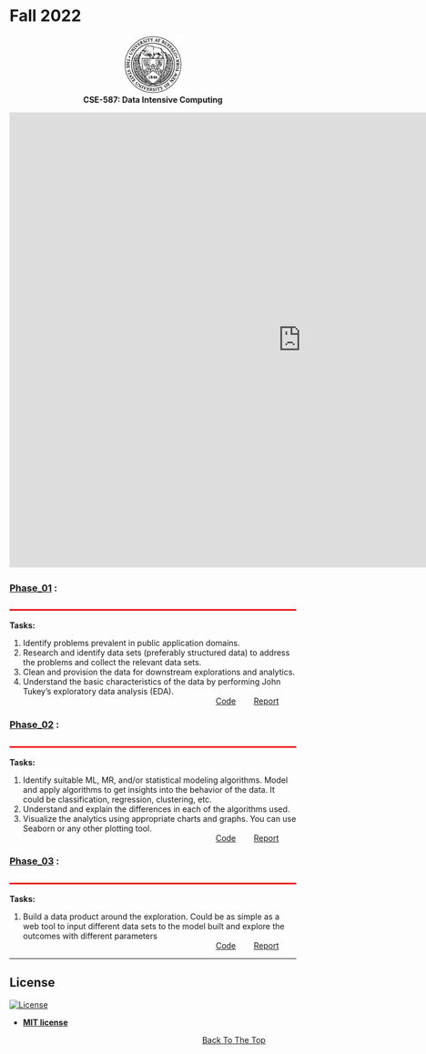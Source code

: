 # Fall 2022
<p align="center">
<img src="images/ub.png" alt="ub_logo.jpg" width="100" height="100"> <br>
  <b> CSE-587: Data Intensive Computing</b>
</p>
<p align="center">
<iframe title="kajol_DIC" width="1024" height="800" src="https://app.powerbi.com/view?r=eyJrIjoiZmJhNDg5YTUtNTFhNC00NjJiLWFjMjYtODlmZmRmOTM3YjY3IiwidCI6Ijk2NDY0YThhLWY4ZWQtNDBiMS05OWUyLTVmNmI1MGEyMDI1MCIsImMiOjN9&pageName=ReportSection" frameborder="0" allowFullScreen="true"></iframe>
 </p>

### [Phase_01](Phase_01) :
<img src="images/bar.jpeg" alt="bar.jpeg" width="1100" height="3"> <br>

**Tasks:** 
1. Identify problems prevalent in public application domains. 
2. Research and identify data sets (preferably structured data) to address the problems and
collect the relevant data sets.
3. Clean and provision the data for downstream explorations and analytics. 
4. Understand the basic characteristics of the data by performing John Tukey’s exploratory
data analysis (EDA).
&nbsp;&nbsp;&nbsp;&nbsp;&nbsp;&nbsp;&nbsp;&nbsp;&nbsp;&nbsp;&nbsp;&nbsp;&nbsp;&nbsp;&nbsp;&nbsp;&nbsp;&nbsp;&nbsp;&nbsp;&nbsp;&nbsp;&nbsp;&nbsp;&nbsp;&nbsp;&nbsp;&nbsp;&nbsp;&nbsp;&nbsp;&nbsp;&nbsp;&nbsp;&nbsp;&nbsp;&nbsp;&nbsp;&nbsp;&nbsp;&nbsp;&nbsp;&nbsp;&nbsp;&nbsp;&nbsp;&nbsp;&nbsp;&nbsp;&nbsp;&nbsp;&nbsp;&nbsp;&nbsp;&nbsp;&nbsp;&nbsp;&nbsp;&nbsp;&nbsp;&nbsp;&nbsp;&nbsp;&nbsp;&nbsp;&nbsp;&nbsp;&nbsp;&nbsp;&nbsp;&nbsp;&nbsp;&nbsp;&nbsp;&nbsp;&nbsp;&nbsp;&nbsp;&nbsp;&nbsp;&nbsp;&nbsp;&nbsp;&nbsp;&nbsp; [Code](phase1/DIC2022_Phase1.ipynb)  &nbsp;&nbsp;&nbsp;&nbsp;&nbsp;&nbsp; [Report](phase1/DIC_Phase_1.pdf)



### [Phase_02](Phase_02) :
<img src="images/bar.jpeg" alt="bar.jpeg" width="1100" height="3"> <br>

**Tasks:** 
1. Identify suitable ML, MR, and/or statistical modeling algorithms. Model and apply
algorithms to get insights into the behavior of the data. It could be classification,
regression, clustering, etc.
2. Understand and explain the differences in each of the algorithms used.
3. Visualize the analytics using appropriate charts and graphs. You can use Seaborn or any
other plotting tool.
&nbsp;&nbsp;&nbsp;&nbsp;&nbsp;&nbsp;&nbsp;&nbsp;&nbsp;&nbsp;&nbsp;&nbsp;&nbsp;&nbsp;&nbsp;&nbsp;&nbsp;&nbsp;&nbsp;&nbsp;&nbsp;&nbsp;&nbsp;&nbsp;&nbsp;&nbsp;&nbsp;&nbsp;&nbsp;&nbsp;&nbsp;&nbsp;&nbsp;&nbsp;&nbsp;&nbsp;&nbsp;&nbsp;&nbsp;&nbsp;&nbsp;&nbsp;&nbsp;&nbsp;&nbsp;&nbsp;&nbsp;&nbsp;&nbsp;&nbsp;&nbsp;&nbsp;&nbsp;&nbsp;&nbsp;&nbsp;&nbsp;&nbsp;&nbsp;&nbsp;&nbsp;&nbsp;&nbsp;&nbsp;&nbsp;&nbsp;&nbsp;&nbsp;&nbsp;&nbsp;&nbsp;&nbsp;&nbsp;&nbsp;&nbsp;&nbsp;&nbsp;&nbsp;&nbsp;&nbsp;&nbsp;&nbsp;&nbsp;&nbsp;&nbsp; [Code](phase2/phase2.py)  &nbsp;&nbsp;&nbsp;&nbsp;&nbsp;&nbsp; [Report](phase2/DIC_Phase_2.pdf)




### [Phase_03](Phase_03) :
<img src="images/bar.jpeg" alt="bar.jpeg" width="1100" height="3"> <br>

**Tasks:** 
1. Build a data product around the exploration. Could be as simple as a web tool to input
different data sets to the model built and explore the outcomes with different parameters
&nbsp;&nbsp;&nbsp;&nbsp;&nbsp;&nbsp;&nbsp;&nbsp;&nbsp;&nbsp;&nbsp;&nbsp;&nbsp;&nbsp;&nbsp;&nbsp;&nbsp;&nbsp;&nbsp;&nbsp;&nbsp;&nbsp;&nbsp;&nbsp;&nbsp;&nbsp;&nbsp;&nbsp;&nbsp;&nbsp;&nbsp;&nbsp;&nbsp;&nbsp;&nbsp;&nbsp;&nbsp;&nbsp;&nbsp;&nbsp;&nbsp;&nbsp;&nbsp;&nbsp;&nbsp;&nbsp;&nbsp;&nbsp;&nbsp;&nbsp;&nbsp;&nbsp;&nbsp;&nbsp;&nbsp;&nbsp;&nbsp;&nbsp;&nbsp;&nbsp;&nbsp;&nbsp;&nbsp;&nbsp;&nbsp;&nbsp;&nbsp;&nbsp;&nbsp;&nbsp;&nbsp;&nbsp;&nbsp;&nbsp;&nbsp;&nbsp;&nbsp;&nbsp;&nbsp;&nbsp;&nbsp;&nbsp;&nbsp;&nbsp;&nbsp; [Code](phase3/script.py)  &nbsp;&nbsp;&nbsp;&nbsp;&nbsp;&nbsp; [Report](phase3/DIC_PHASE_3.pdf)


---
## License

[![License](http://img.shields.io/:license-mit-blue.svg?style=flat-square)](http://badges.mit-license.org)

- **[MIT license](http://opensource.org/licenses/mit-license.php)**


&nbsp;&nbsp;&nbsp;&nbsp;&nbsp;&nbsp;&nbsp;&nbsp;&nbsp;&nbsp;&nbsp;&nbsp;&nbsp;&nbsp;&nbsp;&nbsp;&nbsp;&nbsp;&nbsp;&nbsp;&nbsp;&nbsp;&nbsp;&nbsp;&nbsp;&nbsp;&nbsp;&nbsp;&nbsp;&nbsp;&nbsp;&nbsp;&nbsp;&nbsp;&nbsp;&nbsp;&nbsp;&nbsp;&nbsp;&nbsp;&nbsp;&nbsp;&nbsp;&nbsp;&nbsp;&nbsp;&nbsp;&nbsp;&nbsp;&nbsp;&nbsp;&nbsp;&nbsp;&nbsp;&nbsp;&nbsp;&nbsp;&nbsp;&nbsp;&nbsp;&nbsp;&nbsp;&nbsp;&nbsp;&nbsp;&nbsp;&nbsp;&nbsp;&nbsp;&nbsp;&nbsp;&nbsp;&nbsp;&nbsp;&nbsp;&nbsp;&nbsp;&nbsp;&nbsp;&nbsp;&nbsp;&nbsp;&nbsp;&nbsp;&nbsp;&nbsp;[Back To The Top](#spring-2019)
